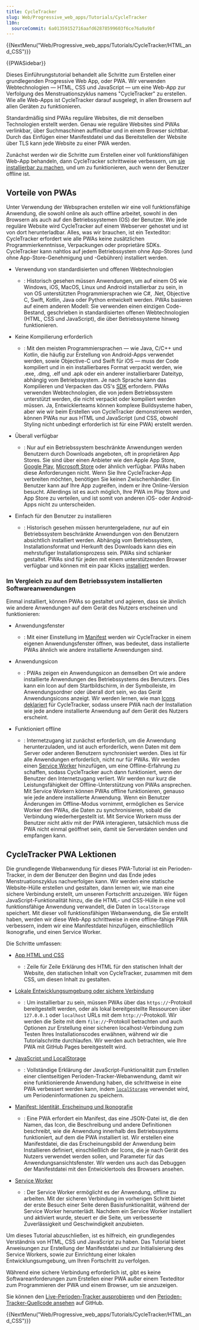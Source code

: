 ```yaml
---
title: CycleTracker
slug: Web/Progressive_web_apps/Tutorials/CycleTracker
l10n:
  sourceCommit: 6a01359152716aafd62878599603f6ce76a9a9bf
---
```


{{NextMenu("Web/Progressive_web_apps/Tutorials/CycleTracker/HTML_and_CSS")}}

{{PWASidebar}}

Dieses Einführungstutorial behandelt alle Schritte zum Erstellen einer grundlegenden Progressive Web App, oder PWA. Wir verwenden Webtechnologien — HTML, CSS und JavaScript — um eine Web-App zur Verfolgung des Menstruationszyklus namens "CycleTracker" zu erstellen. Wie alle Web-Apps ist CycleTracker darauf ausgelegt, in allen Browsern auf allen Geräten zu funktionieren.

Standardmäßig sind PWAs reguläre Websites, die mit denselben Technologien erstellt werden. Genau wie reguläre Websites sind PWAs verlinkbar, über Suchmaschinen auffindbar und in einem Browser sichtbar. Durch das Einfügen einer Manifestdatei und das Bereitstellen der Website über TLS kann jede Website zu einer PWA werden.

Zunächst werden wir die Schritte zum Erstellen einer voll funktionsfähigen Web-App behandeln, dann CycleTracker schrittweise verbessern, um [sie installierbar zu machen](/de/docs/Web/Progressive_web_apps/Guides/Making_PWAs_installable), und um zu funktionieren, auch wenn der Benutzer offline ist.

## Vorteile von PWAs

Unter Verwendung der Websprachen erstellen wir eine voll funktionsfähige Anwendung, die sowohl online als auch offline arbeitet, sowohl in den Browsern als auch auf den Betriebssystemen (OS) der Benutzer. Wie jede reguläre Website wird CycleTracker auf einem Webserver gehostet und ist von dort herunterladbar. Alles, was wir brauchen, ist ein Texteditor: CycleTracker erfordert wie alle PWAs keine zusätzlichen Programmierkenntnisse, Verpackungen oder proprietäre SDKs. CycleTracker kann nahtlos auf jedem Betriebssystem ohne App-Stores (und ohne App-Store-Genehmigung und -Gebühren) installiert werden.

- Verwendung von standardisierten und offenen Webtechnologien

  - : Historisch gesehen müssen Anwendungen, um auf einem OS wie Windows, iOS, MacOS, Linux und Android installierbar zu sein, in von OS unterstützten Programmiersprachen wie C#, .Net, Objective C, Swift, Kotlin, Java oder Python entwickelt werden. PWAs basieren auf einem anderen Modell: Sie verwenden einen einzigen Code-Bestand, geschrieben in standardisierten offenen Webtechnologien (HTML, CSS und JavaScript), die über Betriebssysteme hinweg funktionieren.

- Keine Kompilierung erforderlich

  - : Mit den meisten Programmiersprachen — wie Java, C/C++ und Kotlin, die häufig zur Erstellung von Android-Apps verwendet werden, sowie Objective-C und Swift für iOS — muss der Code kompiliert und in ein installierbares Format verpackt werden, wie .exe, .dmg, .elf und .apk oder ein anderer installierbarer Dateityp, abhängig vom Betriebssystem. Je nach Sprache kann das Kompilieren und Verpacken das OS's [SDK](/de/docs/Glossary/SDK) erfordern. PWAs verwenden Webtechnologien, die von jedem Betriebssystem unterstützt werden, die nicht verpackt oder kompiliert werden müssen. Ja, Entwicklerteams können komplexe Buildsysteme haben, aber wie wir beim Erstellen von CycleTracker demonstrieren werden, können PWAs nur aus HTML und JavaScript (und CSS, obwohl Styling nicht unbedingt erforderlich ist für eine PWA) erstellt werden.

- Überall verfügbar

  - : Nur auf ein Betriebssystem beschränkte Anwendungen werden Benutzern durch Downloads angeboten, oft in proprietären App Stores. Sie sind über einen Anbieter wie den Apple App Store, [Google Play](https://play.google.com/store/apps), [Microsoft Store](https://apps.microsoft.com/) oder ähnlich verfügbar. PWAs haben diese Anforderungen nicht. Wenn Sie Ihre CycleTracker-App verbreiten möchten, benötigen Sie keinen Zwischenhändler. Ein Benutzer kann auf Ihre App zugreifen, indem er ihre Online-Version besucht. Allerdings ist es auch möglich, Ihre PWA im Play Store und App Store zu verteilen, und ist somit von anderen iOS- oder Android-Apps nicht zu unterscheiden.

- Einfach für den Benutzer zu installieren

  - : Historisch gesehen müssen heruntergeladene, nur auf ein Betriebssystem beschränkte Anwendungen von den Benutzern absichtlich installiert werden. Abhängig vom Betriebssystem, Installationsformat und Herkunft des Downloads kann dies ein mehrstufiger Installationsprozess sein. PWAs sind schlanker gestaltet. PWAs sind für jeden mit einem unterstützenden Browser verfügbar und können mit ein paar Klicks [installiert](/de/docs/Web/Progressive_web_apps/Guides/Installing) werden.

### Im Vergleich zu auf dem Betriebssystem installierten Softwareanwendungen

Einmal installiert, können PWAs so gestaltet und agieren, dass sie ähnlich wie andere Anwendungen auf dem Gerät des Nutzers erscheinen und funktionieren:

- Anwendungsfenster

  - : Mit einer Einstellung im [Manifest](/de/docs/Web/Progressive_web_apps/Tutorials/CycleTracker/Manifest_file#app_presentation) werden wir CycleTracker in einem eigenen Anwendungsfenster öffnen, was bedeutet, dass installierte PWAs ähnlich wie andere installierte Anwendungen sind.

- Anwendungsicon

  - : PWAs zeigen ein Anwendungsicon an demselben Ort wie andere installierte Anwendungen des Betriebssystems des Benutzers. Dies kann ein Icon auf dem Startbildschirm, in der Symbolleiste, im Anwendungsordner oder überall dort sein, wo das Gerät Anwendungsicons anzeigt. Wir werden lernen, wie man [Icons deklariert](/de/docs/Web/Progressive_web_apps/Tutorials/CycleTracker/Manifest_file#app_iconography) für CycleTracker, sodass unsere PWA nach der Installation wie jede andere installierte Anwendung auf dem Gerät des Nutzers erscheint.

- Funktioniert offline

  - : Internetzugang ist zunächst erforderlich, um die Anwendung herunterzuladen, und ist auch erforderlich, wenn Daten mit dem Server oder anderen Benutzern synchronisiert werden. Dies ist für alle Anwendungen erforderlich, nicht nur für PWAs. Wir werden einen [Service Worker](/de/docs/Web/Progressive_web_apps/Tutorials/CycleTracker/Service_workers) hinzufügen, um eine Offline-Erfahrung zu schaffen, sodass CycleTracker auch dann funktioniert, wenn der Benutzer den Internetzugang verliert. Wir werden nur kurz die Leistungsfähigkeit der Offline-Unterstützung von PWAs ansprechen. Mit Service Workern können PWAs offline funktionieren, genauso wie jede andere installierte Anwendung. Wenn ein Benutzer Änderungen im Offline-Modus vornimmt, ermöglichen es Service Worker den PWAs, die Daten zu synchronisieren, sobald die Verbindung wiederhergestellt ist. Mit Service Workern muss der Benutzer nicht aktiv mit der PWA interagieren, tatsächlich muss die PWA nicht einmal geöffnet sein, damit sie Serverdaten senden und empfangen kann.

## CycleTracker PWA Lektionen

Die grundlegende Webanwendung für dieses PWA-Tutorial ist ein Perioden-Tracker, in dem der Benutzer den Beginn und das Ende jedes Menstruationszyklus nachverfolgen kann. Wir werden eine statische Website-Hülle erstellen und gestalten, dann lernen wir, wie man eine sichere Verbindung erstellt, um unseren Fortschritt anzuzeigen. Wir fügen JavaScript-Funktionalität hinzu, die die HTML- und CSS-Hülle in eine voll funktionsfähige Anwendung verwandelt, die Daten in `localStorage` speichert. Mit dieser voll funktionsfähigen Webanwendung, die Sie erstellt haben, werden wir diese Web-App schrittweise in eine offline-fähige PWA verbessern, indem wir eine Manifestdatei hinzufügen, einschließlich Ikonografie, und einen Service Worker.

Die Schritte umfassen:

- [App HTML und CSS](/de/docs/Web/Progressive_web_apps/Tutorials/CycleTracker/HTML_and_CSS)

  - : Zeile für Zeile Erklärung des HTML für den statischen Inhalt der Website, den statischen Inhalt von CycleTracker, zusammen mit dem CSS, um diesen Inhalt zu gestalten.

- [Lokale Entwicklungsumgebung oder sichere Verbindung](/de/docs/Web/Progressive_web_apps/Tutorials/CycleTracker/Secure_connection)

  - : Um installierbar zu sein, müssen PWAs über das `https://`-Protokoll bereitgestellt werden, oder als lokal bereitgestellte Ressourcen über `127.0.0.1` oder `localhost` URLs mit dem `http://`-Protokoll. Wir werden die Seite mit dem `file://`-Protokoll betrachten und auch Optionen zur Erstellung einer sicheren localhost-Verbindung zum Testen Ihres Installationscodes erwähnen, während wir die Tutorialschritte durchlaufen. Wir werden auch betrachten, wie Ihre PWA mit GitHub Pages bereitgestellt wird.

- [JavaScript und LocalStorage](/de/docs/Web/Progressive_web_apps/Tutorials/CycleTracker/JavaScript_functionality)

  - : Vollständige Erklärung der JavaScript-Funktionalität zum Erstellen einer clientseitigen Perioden-Tracker-Webanwendung, damit wir eine funktionierende Anwendung haben, die schrittweise in eine PWA verbessert werden kann, indem [`localStorage`](/de/docs/Web/API/Window/localStorage) verwendet wird, um Periodeninformationen zu speichern.

- [Manifest: Identität, Erscheinung und Ikonografie](/de/docs/Web/Progressive_web_apps/Tutorials/CycleTracker/Manifest_file)

  - : Eine PWA erfordert ein Manifest, das eine JSON-Datei ist, die den Namen, das Icon, die Beschreibung und andere Definitionen beschreibt, wie die Anwendung innerhalb des Betriebssystems funktioniert, auf dem die PWA installiert ist. Wir erstellen eine Manifestdatei, die das Erscheinungsbild der Anwendung beim Installieren definiert, einschließlich der Icons, die je nach Gerät des Nutzers verwendet werden sollen, und Parameter für das Anwendungsansichtsfenster. Wir werden uns auch das Debuggen der Manifestdatei mit den Entwicklertools des Browsers ansehen.

- [Service Worker](/de/docs/Web/Progressive_web_apps/Tutorials/CycleTracker/Service_workers)

  - : Der Service Worker ermöglicht es der Anwendung, offline zu arbeiten. Mit der sicheren Verbindung im vorherigen Schritt bietet der erste Besuch einer Seite deren Basisfunktionalität, während der Service Worker herunterlädt. Nachdem ein Service Worker installiert und aktiviert wurde, steuert er die Seite, um verbesserte Zuverlässigkeit und Geschwindigkeit anzubieten.

Um dieses Tutorial abzuschließen, ist es hilfreich, ein grundlegendes Verständnis von HTML, CSS und JavaScript zu haben. Das Tutorial bietet Anweisungen zur Erstellung der Manifestdatei und zur Initialisierung des Service Workers, sowie zur Einrichtung einer lokalen Entwicklungsumgebung, um Ihren Fortschritt zu verfolgen.

Während eine sichere Verbindung erforderlich ist, gibt es keine Softwareanforderungen zum Erstellen einer PWA außer einem Texteditor zum Programmieren der PWA und einem Browser, um sie anzuzeigen.

Sie können den [Live-Perioden-Tracker ausprobieren](https://mdn.github.io/pwa-examples/cycletracker/) und den [Perioden-Tracker-Quellcode ansehen](https://github.com/mdn/pwa-examples/tree/main/cycletracker) auf GitHub.

{{NextMenu("Web/Progressive_web_apps/Tutorials/CycleTracker/HTML_and_CSS")}}

